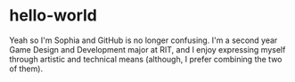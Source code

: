 # hello-world

Yeah so I'm Sophia and GitHub is no longer confusing. I'm a second year Game Design and Development major at RIT, and I enjoy expressing myself through artistic and technical means (although, I prefer combining the two of them).
